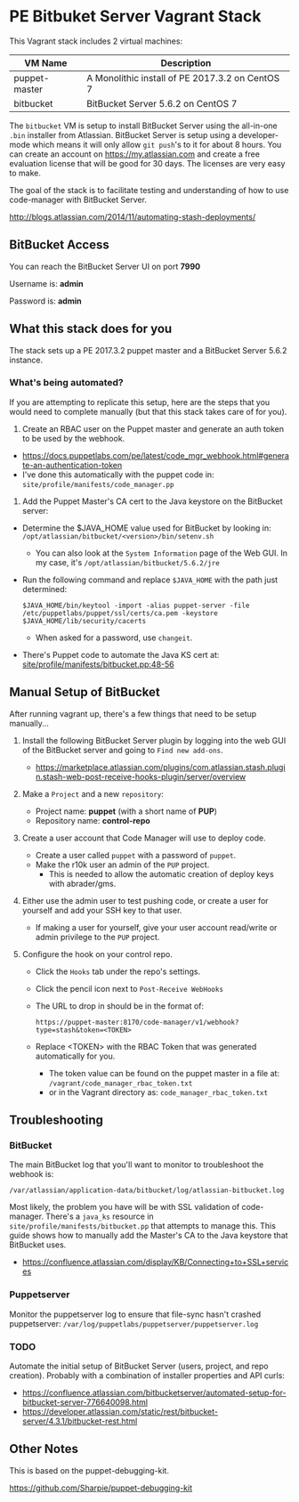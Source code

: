 # PE Bitbuket Server Vagrant Stack

This Vagrant stack includes 2 virtual machines:

| VM Name       | Description |
|---------------|-------------|
| puppet-master | A Monolithic install of PE 2017.3.2 on CentOS 7 |
| bitbucket     | BitBucket Server 5.6.2 on CentOS 7              |

The `bitbucket` VM is setup to install BitBucket Server using the all-in-one `.bin` installer from Atlassian. BitBucket Server is setup using a developer-mode which means it will only allow `git push`'s to it for about 8 hours. You can create an account on https://my.atlassian.com and create a free evaluation license that will be good for 30 days. The licenses are very easy to make.

The goal of the stack is to facilitate testing and understanding of how to use code-manager with BitBucket Server.

http://blogs.atlassian.com/2014/11/automating-stash-deployments/

## BitBucket Access

You can reach the BitBucket Server UI on port **7990**

Username is: **admin**

Password is: **admin**

## What this stack does for you

The stack sets up a PE 2017.3.2 puppet master and a BitBucket Server 5.6.2 instance.

### What's being automated?

If you are attempting to replicate this setup, here are the steps that you would need to complete manually (but that this stack takes care of for you).

1. Create an RBAC user on the Puppet master and generate an auth token to be used by the webhook.
  * https://docs.puppetlabs.com/pe/latest/code_mgr_webhook.html#generate-an-authentication-token
  * I've done this automatically with the puppet code in:
    `site/profile/manifests/code_manager.pp`
1. Add the Puppet Master's CA cert to the Java keystore on the BitBucket server:
  * Determine the $JAVA_HOME value used for BitBucket by looking in: `/opt/atlassian/bitbucket/<version>/bin/setenv.sh`
    * You can also look at the `System Information` page of the Web GUI. In my case, it's `/opt/atlassian/bitbucket/5.6.2/jre`
  * Run the following command and replace `$JAVA_HOME` with the path just determined:

    ```
    $JAVA_HOME/bin/keytool -import -alias puppet-server -file /etc/puppetlabs/puppet/ssl/certs/ca.pem -keystore $JAVA_HOME/lib/security/cacerts
    ```

    * When asked for a password, use `changeit`.
  * There's Puppet code to automate the Java KS cert at: [site/profile/manifests/bitbucket.pp:48-56](site/profile/manifests/bitbucket.pp#L48-56)

## Manual Setup of BitBucket

After running vagrant up, there's a few things that need to be setup manually...

1. Install the following BitBucket Server plugin by logging into the web GUI of the BitBucket server and going to `Find new add-ons`.
    * https://marketplace.atlassian.com/plugins/com.atlassian.stash.plugin.stash-web-post-receive-hooks-plugin/server/overview

1. Make a `Project` and a new `repository`:
    * Project name: __puppet__ (with a short name of __PUP__)
    * Repository name: __control-repo__

1. Create a user account that Code Manager will use to deploy code.
    * Create a user called `puppet` with a password of `puppet`.
    * Make the r10k user an admin of the `PUP` project.
        * This is needed to allow the automatic creation of deploy keys with abrader/gms.

1. Either use the admin user to test pushing code, or create a user for yourself and add your SSH key to that user.
    * If making a user for yourself, give your user account read/write or admin privilege to the `PUP` project.

1. Configure the hook on your control repo.
    * Click the `Hooks` tab under the repo's settings.
    * Click the pencil icon next to `Post-Receive WebHooks`
    * The URL to drop in should be in the format of:

      ```
      https://puppet-master:8170/code-manager/v1/webhook?type=stash&token=<TOKEN>
      ```

    * Replace \<TOKEN\> with the RBAC Token that was generated automatically for you.
        * The token value can be found on the puppet master in a file at: `/vagrant/code_manager_rbac_token.txt`
        * or in the Vagrant directory as: `code_manager_rbac_token.txt`


## Troubleshooting

### BitBucket

The main BitBucket log that you'll want to monitor to troubleshoot the webhook is:

  ```
  /var/atlassian/application-data/bitbucket/log/atlassian-bitbucket.log
  ```

Most likely, the problem you have will be with SSL validation of code-manager. There's a `java_ks` resource in `site/profile/manifests/bitbucket.pp` that attempts to manage this. This guide shows how to manually add the Master's CA to the Java keystore that BitBucket uses.
  * https://confluence.atlassian.com/display/KB/Connecting+to+SSL+services

### Puppetserver

Monitor the puppetserver log to ensure that file-sync hasn't crashed puppetserver: `/var/log/puppetlabs/puppetserver/puppetserver.log`

### TODO

Automate the initial setup of BitBucket Server (users, project, and repo creation). Probably with a combination of installer properties and API curls:
* https://confluence.atlassian.com/bitbucketserver/automated-setup-for-bitbucket-server-776640098.html
* https://developer.atlassian.com/static/rest/bitbucket-server/4.3.1/bitbucket-rest.html

## Other Notes

This is based on the puppet-debugging-kit.

https://github.com/Sharpie/puppet-debugging-kit
